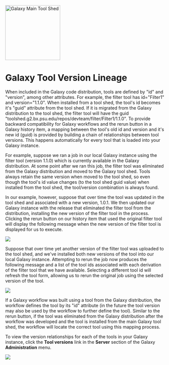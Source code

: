 <div class='center'> <a href='http://toolshed.g2.bx.psu.edu'><img src="/src/Images/Logos/ToolShed.jpg" alt="Galaxy Main Tool Shed" height="174" /></a> </div>

# Galaxy Tool Version Lineage

When included in the Galaxy code distribution, tools are defined by "id" and "version", among other attributes. For example, the filter tool has id="Filter1" and version="1.1.0". When installed from a tool shed, the tool's id becomes it's "guid" attribute from the tool shed. If it is migrated from the Galaxy distribution to the tool shed, the filter tool will have the guid "toolshed.g2.bx.psu.edu/repos/devteam/filter/Filter1/1.1.0". To provide backward compatibility for Galaxy workflows and the rerun button in a Galaxy history item, a mapping between the tool's old id and version and it's new id (guid) is provided by building a chain of relationships between tool versions. This happens automatically for every tool that is loaded into your Galaxy instance.

For example, suppose we ran a job in our local Galaxy instance using the filter tool (version 1.1.0) which is currently available in the Galaxy distribution. At some point after we ran this job, the filter tool was eliminated from the Galaxy distribution and moved to the Galaxy tool shed. Tools always retain the same version when moved to the tool shed, so even though the tool's id value changes (to the tool shed guid value) when installed from the tool shed, the tool/version combination is always found.

In our example, however, suppose that over time the tool was updated in the tool shed and associated with a new version, 1.0.1. We then updated our Galaxy instance with the release that eliminated the filter tool from the distribution, installing the new version of the filter tool in the process. Clicking the rerun button on our history item that used the original filter tool will display the following message when the new version of the filter tool is displayed for us to execute.

![](/src/GalaxyToolVersionLineage/filter_tool_new_version.png)

Suppose that over time yet another version of the filter tool was uploaded to the tool shed, and we've installed both new versions of the tool into our local Galaxy instance. Attempting to rerun the job now produces the following message and a list of the tool ids associated with each derivation of the filter tool that we have available. Selecting a different tool id will refresh the tool form, allowing us to rerun the original job using the selected version of the tool.

![](/src/GalaxyToolVersionLineage/filter_tool_multiple_versions.png)

If a Galaxy workflow was built using a tool from the Galaxy distribution, the workflow defines the tool by its "id" attribute (in the future the tool version may also be used by the workflow to further define the tool). Similar to the rerun button, if the tool was eliminated from the Galaxy distribution after the workflow was developed and the tool is installed from the main Galaxy tool shed, the workflow will locate the correct tool using this mapping process.

To view the version relationships for each of the tools in your Galaxy instance, click the **Tool versions** link in the **Server** section of the Galaxy **Administration** menu.

![](/src/GalaxyToolVersionLineage/tool_versions.png)
